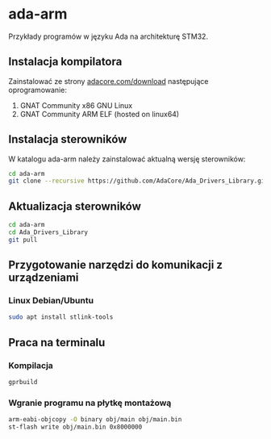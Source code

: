# ada-arm
Przykłady programów w języku Ada na architekturę STM32.

## Instalacja kompilatora

Zainstalować ze strony [adacore.com/download](https://www.adacore.com/download) następujące oprogramowanie:

1. GNAT Community x86 GNU Linux
2. GNAT Community ARM ELF (hosted on linux64)

## Instalacja sterowników

W katalogu ada-arm należy zainstalować aktualną wersję sterowników:

```bash
cd ada-arm
git clone --recursive https://github.com/AdaCore/Ada_Drivers_Library.git
```

## Aktualizacja sterowników

```bash
cd ada-arm
cd Ada_Drivers_Library
git pull
```

## Przygotowanie narzędzi do komunikacji z urządzeniami

### Linux Debian/Ubuntu

```bash
sudo apt install stlink-tools
```

## Praca na terminalu

### Kompilacja

```bash
gprbuild
```

### Wgranie programu na płytkę montażową

```bash
arm-eabi-objcopy -O binary obj/main obj/main.bin
st-flash write obj/main.bin 0x8000000
```

